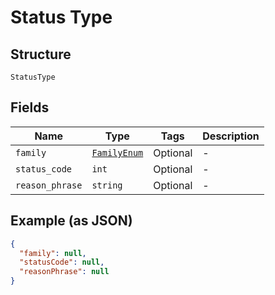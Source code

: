 
# Status Type

## Structure

`StatusType`

## Fields

| Name | Type | Tags | Description |
|  --- | --- | --- | --- |
| `family` | [`FamilyEnum`](../../doc/models/family-enum.md) | Optional | - |
| `status_code` | `int` | Optional | - |
| `reason_phrase` | `string` | Optional | - |

## Example (as JSON)

```json
{
  "family": null,
  "statusCode": null,
  "reasonPhrase": null
}
```

